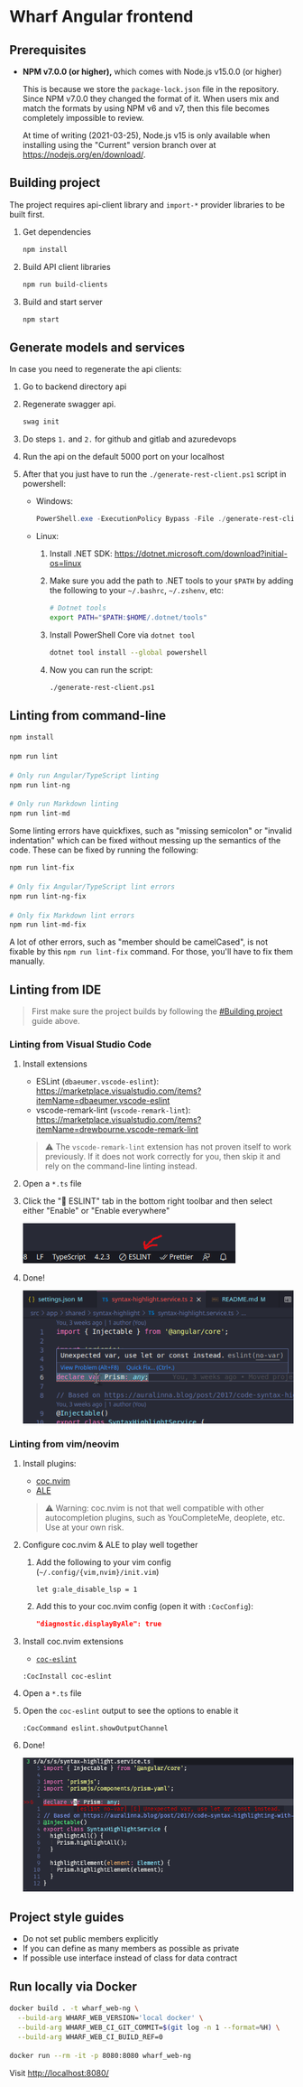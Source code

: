 # Wharf Angular frontend

## Prerequisites

- **NPM v7.0.0 (or higher),** which comes with Node.js v15.0.0 (or higher)

  This is because we store the `package-lock.json` file in the repository.
  Since NPM v7.0.0 they changed the format of it. When users mix and match the
  formats by using NPM v6 and v7, then this file becomes completely impossible
  to review.

  At time of writing (2021-03-25), Node.js v15 is only available when
  installing using the "Current" version branch over at
  <https://nodejs.org/en/download/>.

## Building project

The project requires api-client library and `import-*` provider libraries to be
built first.

1. Get dependencies

   ```bash
   npm install
   ```

2. Build API client libraries

   ```bash
   npm run build-clients
   ```

3. Build and start server

   ```bash
   npm start
   ```

## Generate models and services

In case you need to regenerate the api clients:

1. Go to backend directory api

2. Regenerate swagger api.

   ```powershell
   swag init
   ```

3. Do steps `1.` and `2.` for github and gitlab and azuredevops

4. Run the api on the default 5000 port on your localhost

5. After that you just have to run the `./generate-rest-client.ps1` script in
   powershell:

   - Windows:

     ```powershell
     PowerShell.exe -ExecutionPolicy Bypass -File ./generate-rest-client.ps1
     ```

   - Linux:

     1. Install .NET SDK: <https://dotnet.microsoft.com/download?initial-os=linux>

     2. Make sure you add the path to .NET tools to your `$PATH` by adding the
        following to your `~/.bashrc`, `~/.zshenv`, etc:

        ```sh
        # Dotnet tools
        export PATH="$PATH:$HOME/.dotnet/tools"
        ```

     3. Install PowerShell Core via `dotnet tool`

        ```sh
        dotnet tool install --global powershell
        ```

     4. Now you can run the script:

        ```sh
        ./generate-rest-client.ps1
        ```

## Linting from command-line

```sh
npm install

npm run lint

# Only run Angular/TypeScript linting
npm run lint-ng

# Only run Markdown linting
npm run lint-md
```

Some linting errors have quickfixes, such as "missing semicolon" or
"invalid indentation" which can be fixed without messing up the semantics of the
code. These can be fixed by running the following:

```sh
npm run lint-fix

# Only fix Angular/TypeScript lint errors
npm run lint-ng-fix

# Only fix Markdown lint errors
npm run lint-md-fix
```

A lot of other errors, such as "member should be camelCased", is not fixable by
this `npm run lint-fix` command. For those, you'll have to fix them manually.

## Linting from IDE

> First make sure the project builds by following the [#Building project](#building-project)
> guide above.

### Linting from Visual Studio Code

1. Install extensions

   - ESLint (`dbaeumer.vscode-eslint`): <https://marketplace.visualstudio.com/items?itemName=dbaeumer.vscode-eslint>
   - vscode-remark-lint (`vscode-remark-lint`): <https://marketplace.visualstudio.com/items?itemName=drewbourne.vscode-remark-lint>

   > :warning: The `vscode-remark-lint` extension has not proven itself to work
   > previously. If it does not work correctly for you, then skip it and rely
   > on the command-line linting instead.

2. Open a `*.ts` file

3. Click the "🚫 ESLINT" tab in the bottom right toolbar and then select
   either "Enable" or "Enable everywhere"

   ![ESLINT button in toolbar](./docs/linting-in-vscode-enable.png)

4. Done!

   ![ESLINT extension in action inside VS Code](./docs/linting-in-vscode.png)

### Linting from vim/neovim

1. Install plugins:

   - [coc.nvim](https://github.com/neoclide/coc-eslint)
   - [ALE](https://github.com/dense-analysis/ale)

   > :warning: Warning: coc.nvim is not that well compatible with other
   > autocompletion plugins, such as YouCompleteMe, deoplete, etc. Use at your
   > own risk.

2. Configure coc.nvim & ALE to play well together

   1. Add the following to your vim config (`~/.config/{vim,nvim}/init.vim`)

      ```vim
      let g:ale_disable_lsp = 1
      ```

   2. Add this to your coc.nvim config (open it with `:CocConfig`):

      ```json
      "diagnostic.displayByAle": true
      ```

3. Install coc.nvim extensions

   - [`coc-eslint`](https://github.com/neoclide/coc-eslint)

   ```vim
   :CocInstall coc-eslint
   ```

4. Open a `*.ts` file

5. Open the `coc-eslint` output to see the options to enable it

   ```vim
   :CocCommand eslint.showOutputChannel
   ```

6. Done!

   ![coc-eslint in action inside neovide](./docs/linting-in-neovide.png)

## Project style guides

- Do not set public members explicitly
- If you can define as many members as possible as private
- If possible use interface instead of class for data contract

## Run locally via Docker

```sh
docker build . -t wharf_web-ng \
  --build-arg WHARF_WEB_VERSION='local docker' \
  --build-arg WHARF_WEB_CI_GIT_COMMIT=$(git log -n 1 --format=%H) \
  --build-arg WHARF_WEB_CI_BUILD_REF=0

docker run --rm -it -p 8080:8080 wharf_web-ng
```

Visit <http://localhost:8080/>
